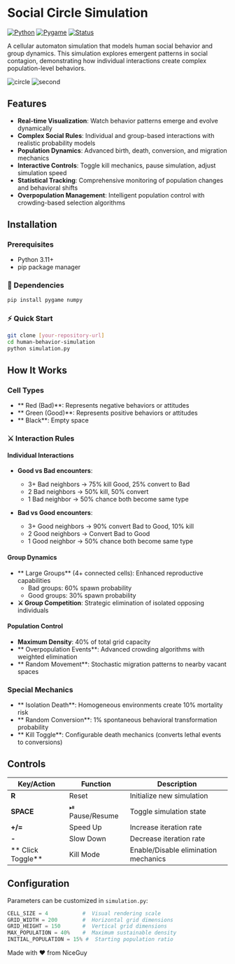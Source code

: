 # Social Circle Simulation

[![Python](https://img.shields.io/badge/Python-3.11+-blue.svg)](https://python.org)
[![Pygame](https://img.shields.io/badge/Pygame-2.0+-green.svg)](https://pygame.org)
[![Status](https://img.shields.io/badge/Status-Active-brightgreen.svg)]()

A  cellular automaton simulation that models human social behavior and group dynamics. This  simulation explores emergent patterns in social contagion, demonstrating how individual interactions create complex population-level behaviors.

![circle](https://github.com/user-attachments/assets/8d8fdd16-d8b0-46a7-b3de-b9b1f9baf30d)
![second](https://github.com/user-attachments/assets/45178d51-dfe1-4275-b3ac-7acaa9a97bed)


## Features

-  **Real-time Visualization**: Watch behavior patterns emerge and evolve dynamically
-  **Complex Social Rules**: Individual and group-based interactions with realistic probability models
-  **Population Dynamics**: Advanced birth, death, conversion, and migration mechanics
-  **Interactive Controls**: Toggle kill mechanics, pause simulation, adjust simulation speed
-  **Statistical Tracking**: Comprehensive monitoring of population changes and behavioral shifts
-  **Overpopulation Management**: Intelligent population control with crowding-based selection algorithms

##  Installation

###  Prerequisites
- Python 3.11+ 
- pip package manager 

### 🔧 Dependencies
```bash
pip install pygame numpy
```

### ⚡ Quick Start
```bash
git clone [your-repository-url]
cd human-behavior-simulation
python simulation.py
```

##  How It Works

### Cell Types
- ** Red (Bad)**: Represents negative behaviors or attitudes
- ** Green (Good)**: Represents positive behaviors or attitudes  
- ** Black**: Empty space

### ⚔ Interaction Rules

####  Individual Interactions
- **Good vs Bad encounters**:
  - 3+ Bad neighbors → 75% kill Good, 25% convert to Bad
  - 2 Bad neighbors → 50% kill, 50% convert
  - 1 Bad neighbor → 50% chance both become same type

- **Bad vs Good encounters**:
  - 3+ Good neighbors → 90% convert Bad to Good, 10% kill
  - 2 Good neighbors → Convert Bad to Good
  - 1 Good neighbor → 50% chance both become same type

####  Group Dynamics
- ** Large Groups** (4+ connected cells): Enhanced reproductive capabilities
  -  Bad groups: 60% spawn probability
  -  Good groups: 30% spawn probability
- **⚔ Group Competition**: Strategic elimination of isolated opposing individuals

#### Population Control
- **Maximum Density**: 40% of total grid capacity
- ** Overpopulation Events**: Advanced crowding algorithms with weighted elimination
- ** Random Movement**: Stochastic migration patterns to nearby vacant spaces

### Special Mechanics
- ** Isolation Death**: Homogeneous environments create 10% mortality risk
- ** Random Conversion**: 1% spontaneous behavioral transformation probability
- ** Kill Toggle**: Configurable death mechanics (converts lethal events to conversions)

## Controls

| Key/Action | Function | Description |
|------------|----------|-------------|
| **R** |  Reset | Initialize new simulation |
| **SPACE** | ⏯ Pause/Resume | Toggle simulation state |
| **+/=** |  Speed Up | Increase iteration rate |
| **-** |  Slow Down | Decrease iteration rate |
| ** Click Toggle** | Kill Mode | Enable/Disable elimination mechanics |

## Configuration

Parameters can be customized in `simulation.py`:

```python
CELL_SIZE = 4           #  Visual rendering scale
GRID_WIDTH = 200        #  Horizontal grid dimensions  
GRID_HEIGHT = 150       #  Vertical grid dimensions
MAX_POPULATION = 40%    #  Maximum sustainable density
INITIAL_POPULATION = 15% #  Starting population ratio
```

Made with ❤️ from NiceGuy
